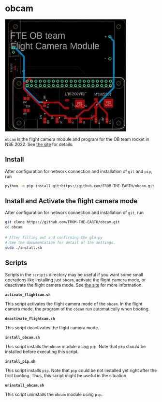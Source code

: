 # obcam

![board](./res/board-top.png)

`obcam` is the flight camera module and program for the OB team rocket in NSE 2022. See [the site](https://FROM-THE-EARTH.github.io/obcam/) for details.

## Install

After configuration for network connection and installation of `git` and `pip`, run

```bash
python -m pip install git+https://github.com/FROM-THE-EARTH/obcam.git
```

## Install and Activate the flight camera mode

After configuration for network connection and installation of `git`, run

```bash
git clone https://github.com/FROM-THE-EARTH/obcam.git
cd obcam

# After filling out and confirming the glm.py
# See the documentation for detail of the settings.
sudo ./install.sh
```

## Scripts

Scripts in the `scripts` directory may be useful if you want some small operations like installing just `obcam`, activate the flight camera mode, or deactivate the flight camera mode. See [the site](https://FROM-THE-EARTH.github.io/obcam/scripts/) for more information.

**`activate_flightcam.sh`**

This script activates the flight camera mode of the `obcam`. In the flight camera mode, the program of the `obcam` run automatically when booting.

**`deactivate_flightcam.sh`**

This script deactivates the flight camera mode.

**`install_obcam.sh`**

This script installs the `obcam` module using `pip`. Note that `pip` should be installed before executing this script.

**`install_pip.sh`**

This script installs `pip`. Note that `pip` could be not installed yet right after the first booting. Thus, this script might be useful in the situation.

**`uninstall_obcam.sh`**

This script uninstalls the `obcam` module using `pip`.

